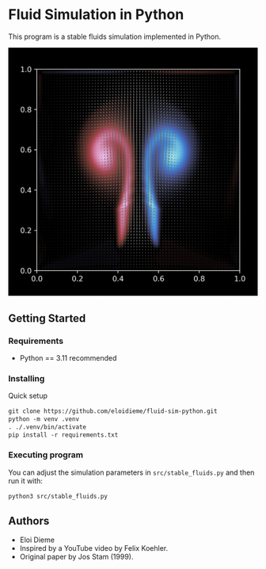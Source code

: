 # Fluid Simulation in Python

This program is a stable fluids simulation implemented in Python.

![illustration](capture.png)

## Getting Started

### Requirements
- Python == 3.11 recommended

### Installing
Quick setup
```
git clone https://github.com/eloidieme/fluid-sim-python.git
python -m venv .venv
. ./.venv/bin/activate
pip install -r requirements.txt
```

### Executing program
You can adjust the simulation parameters in `src/stable_fluids.py` and then run it with:
```bash
python3 src/stable_fluids.py
```

## Authors

* Eloi Dieme
* Inspired by a YouTube video by Felix Koehler.
* Original paper by Jos Stam (1999).
